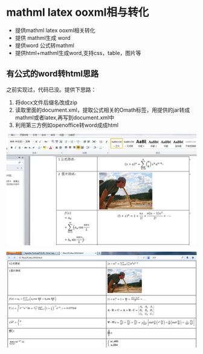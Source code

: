 # mathml latex ooxml相与转化

- 提供mathml latex ooxml相关转化
- 提供 mathml生成 word
- 提供word 公式转mathml
- 提供html+mathml生成word,支持css，table，图片等

## 有公式的word转html思路

 之前实现过，代码已没。提供下思路：
 1. 将docx文件后缀名改成zip
 2. 读取里面的document.xml，提取公式相关的Omath标签，用提供的jar转成mathml或者latex,再写到document.xml中
 3. 利用第三方例如openoffice转word成成html
 
 ![avatar](./word.png)
 
 ![avatar](./wordMathml.png)
 
 